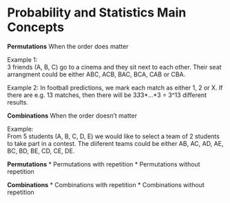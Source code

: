 # Probability and Statistics Main Concepts

**Permutations**
When the order does matter

Example 1:  
3 friends (A, B, C) go to a cinema and they sit next to each other.
Their seat arrangment could be either ABC, ACB, BAC, BCA, CAB or CBA.

Example 2:
In football predictions, we mark each match as either 1, 2 or X. If there are e.g. 13 matches, then there will be 3*3*3*...*3 = 3^13 different results.

**Combinations**
When the order doesn’t matter

Example:  
From 5 students (A, B, C, D, E) we would like to select a team of 2 students to take part in a contest.
The diiferent teams could be either AB, AC, AD, AE, BC, BD, BE, CD, CE, DE. 

**Permutations**
	* Permutations with repetition
	* Permutations without repetition

**Combinations**
	* Combinations with repetition
	* Combinations without repetition

